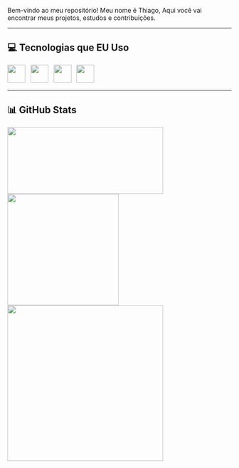 
Bem-vindo ao meu repositório! Meu nome é Thiago, Aqui você vai encontrar meus projetos, estudos e contribuições.

---

## 💻 Tecnologias que EU Uso
<img src="https://cdn.jsdelivr.net/gh/devicons/devicon/icons/java/java-original.svg" width="40" height="40"/> &nbsp;
<img src="https://cdn.jsdelivr.net/gh/devicons/devicon/icons/javascript/javascript-original.svg" width="40"/> &nbsp;
<img src="https://cdn.jsdelivr.net/gh/devicons/devicon/icons/html5/html5-original.svg" width="40"/> &nbsp;
<img src="https://cdn.jsdelivr.net/gh/devicons/devicon/icons/css3/css3-original.svg" width="40"/>

---

## 📊 GitHub Stats

<p float="left">
  <img src="https://github-readme-stats.vercel.app/api?username=Thiago-Sillva&show_icons=true&theme=radical" height="150px" width="350" />
  <img src="https://github-readme-stats.vercel.app/api/top-langs/?username=Thiago-Sillva&layout=compact&theme=radical" width="250" />
  <img src="https://github-readme-streak-stats.herokuapp.com/?user=Thiago-Sillva&theme=radical" width="350" />
